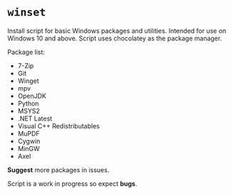 # `winset`

Install script for basic Windows packages and utilities. Intended for use on Windows 10 and above. Script uses chocolatey as the package manager.

Package list:
- 7-Zip
- Git
- Winget
- mpv
- OpenJDK
- Python
- MSYS2
- .NET Latest
- Visual C++ Redistributables
- MuPDF
- Cygwin
- MinGW
- Axel

**Suggest** more packages in issues.

Script is a work in progress so expect **bugs**.
